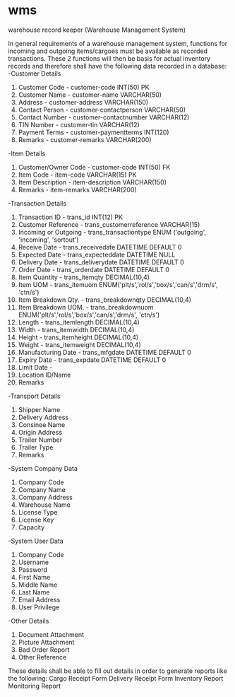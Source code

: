 # wms
warehouse record keeper (Warehouse Management System)

In general requirements of a warehouse management system, functions for incoming and outgoing items/cargoes must be available as recorded transactions. These 2 functions will then be basis for actual inventory records and therefore shall have the following data recorded in a database:
-Customer Details
1. Customer Code - customer-code INT(50) PK
2. Customer Name - customer-name VARCHAR(50)
3. Address - customer-address VARCHAR(150)
4. Contact Person - customer-contactperson VARCHAR(50)
5. Contact Number - customer-contactnumber VARCHAR(12)
6. TIN Number - customer-tin VARCHAR(12)
7. Payment Terms - customer-paymentterms INT(120)
8. Remarks - customer-remarks VARCHAR(200)

-Item Details
1. Customer/Owner Code - customer-code INT(50) FK
2. Item Code - item-code VARCHAR(15) PK
3. Item Description - item-description VARCHAR(150)
4. Remarks - item-remarks VARCHAR(200)

-Transaction Details
1. Transaction ID - trans_id INT(12) PK
2. Customer Reference - trans_customerreference VARCHAR(15)
3. Incoming or Outgoing - trans_transactiontype ENUM ('outgoing', 'incoming', 'sortout')
4. Receive Date - trans_receivedate DATETIME DEFAULT 0
5. Expected Date - trans_expecteddate DATETIME NULL
6. Delivery Date - trans_deliverydate DATETIME DEFAULT 0
7. Order Date - trans_orderdate DATETIME DEFAULT 0
8. Item Quantity - trans_itemqty DECIMAL(10,4)
8. Item UOM - trans_itemuom ENUM('plt/s','rol/s','box/s','can/s','drm/s', 'ctn/s')
10. Item Breakdown Qty.  - trans_breakdownqty DECIMAL(10,4)
11. Item Breakdown UOM.  - trans_breakdownuom ENUM('plt/s','rol/s','box/s','can/s','drm/s', 'ctn/s')
12. Length - trans_itemlength DECIMAL(10,4)
13. Width - trans_itemwidth DECIMAL(10,4)
14. Height - trans_itemheight DECIMAL(10,4)
15. Weight - trans_itemweight DECIMAL(10,4)
16. Manufacturing Date - trans_mfgdate DATETIME DEFAULT 0
17. Expiry Date - trans_expdate DATETIME DEFAULT 0
18. Limit Date - 
19. Location ID/Name
20. Remarks

-Transport Details
1. Shipper Name
2. Delivery Address
3. Consinee Name
4. Origin Address
5. Trailer Number
6. Trailer Type
7. Remarks

-System Company Data
1. Company Code
2. Company Name
3. Company Address
4. Warehouse Name
5. License Type
6. License Key
7. Capacity 

-System User Data
1. Company Code
2. Username
3. Password
4. First Name
5. Middle Name
6. Last Name
7. Email Address
8. User Privilege

-Other Details
1. Document Attachment
2. Picture Attachment
3. Bad Order Report
4. Other Reference

These details shall be able to fill out details in order to generate reports like the following:
Cargo Receipt Form
Delivery Receipt Form
Inventory Report
Monitoring Report



